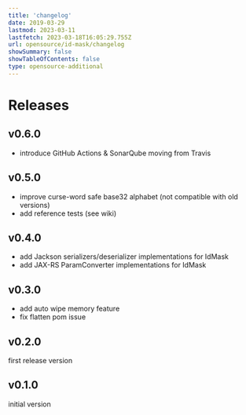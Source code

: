 ```yaml
---
title: 'changelog'
date: 2019-03-29
lastmod: 2023-03-11
lastfetch: 2023-03-18T16:05:29.755Z
url: opensource/id-mask/changelog
showSummary: false
showTableOfContents: false
type: opensource-additional
---
```

# Releases

## v0.6.0

* introduce GitHub Actions & SonarQube moving from Travis

## v0.5.0

* improve curse-word safe base32 alphabet (not compatible with old versions)
* add reference tests (see wiki)

## v0.4.0

* add Jackson serializers/deserializer implementations for IdMask
* add JAX-RS ParamConverter<T> implementations for IdMask

## v0.3.0

* add auto wipe memory feature
* fix flatten pom issue

## v0.2.0

first release version

## v0.1.0

initial version
